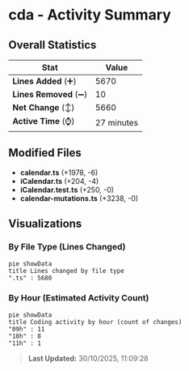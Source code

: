 # cda - Activity Summary 

## Overall Statistics

| Stat                   | Value                                                             |
| ---------------------- | ----------------------------------------------------------------- |
| **Lines Added** (➕)   | 5670                                          |
| **Lines Removed** (➖) | 10                                        |
| **Net Change** (↕)    | 5660                |
| **Active Time** (⌚)   | 27 minutes |


## Modified Files
- **calendar.ts** (+1978, -6)
- **iCalendar.ts** (+204, -4)
- **iCalendar.test.ts** (+250, -0)
- **calendar-mutations.ts** (+3238, -0)

## Visualizations

### By File Type (Lines Changed)

```mermaid
pie showData
title Lines changed by file type
".ts" : 5680
```

### By Hour (Estimated Activity Count)

```mermaid
pie showData
title Coding activity by hour (count of changes)
"09h" : 11
"10h" : 8
"11h" : 1
```


> **Last Updated:** 30/10/2025, 11:09:28